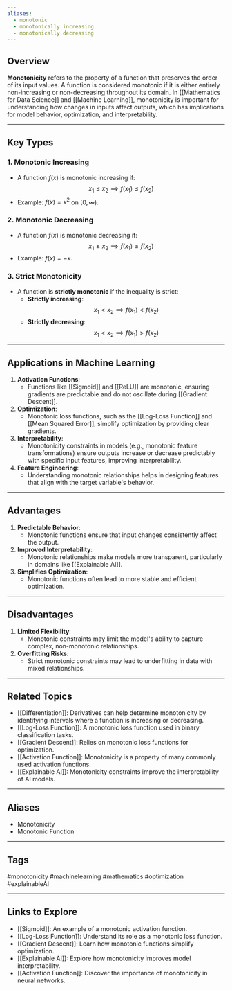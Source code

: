```yaml
---
aliases:
  - monotonic
  - monotonically increasing
  - monotonically decreasing
---
```

## Overview
**Monotonicity** refers to the property of a function that preserves the order of its input values. A function is considered monotonic if it is either entirely non-increasing or non-decreasing throughout its domain. In [[Mathematics for Data Science]] and [[Machine Learning]], monotonicity is important for understanding how changes in inputs affect outputs, which has implications for model behavior, optimization, and interpretability.

---

## Key Types

### **1. Monotonic Increasing**
- A function $f(x)$ is monotonic increasing if:
  $$
  x_1 \leq x_2 \implies f(x_1) \leq f(x_2)
  $$
- Example: $f(x) = x^2$ on $[0, \infty)$.

### **2. Monotonic Decreasing**
- A function $f(x)$ is monotonic decreasing if:
  $$
  x_1 \leq x_2 \implies f(x_1) \geq f(x_2)
  $$
- Example: $f(x) = -x$.

### **3. Strict Monotonicity**
- A function is **strictly monotonic** if the inequality is strict:
  - **Strictly increasing**:
    $$
    x_1 < x_2 \implies f(x_1) < f(x_2)
    $$
  - **Strictly decreasing**:
    $$
    x_1 < x_2 \implies f(x_1) > f(x_2)
    $$

---

## Applications in Machine Learning

1. **Activation Functions**:
   - Functions like [[Sigmoid]] and [[ReLU]] are monotonic, ensuring gradients are predictable and do not oscillate during [[Gradient Descent]].
2. **Optimization**:
   - Monotonic loss functions, such as the [[Log-Loss Function]] and [[Mean Squared Error]], simplify optimization by providing clear gradients.
3. **Interpretability**:
   - Monotonicity constraints in models (e.g., monotonic feature transformations) ensure outputs increase or decrease predictably with specific input features, improving interpretability.
4. **Feature Engineering**:
   - Understanding monotonic relationships helps in designing features that align with the target variable's behavior.

---

## Advantages

1. **Predictable Behavior**:
   - Monotonic functions ensure that input changes consistently affect the output.
2. **Improved Interpretability**:
   - Monotonic relationships make models more transparent, particularly in domains like [[Explainable AI]].
3. **Simplifies Optimization**:
   - Monotonic functions often lead to more stable and efficient optimization.

---

## Disadvantages

1. **Limited Flexibility**:
   - Monotonic constraints may limit the model's ability to capture complex, non-monotonic relationships.
2. **Overfitting Risks**:
   - Strict monotonic constraints may lead to underfitting in data with mixed relationships.

---

## Related Topics

- [[Differentiation]]: Derivatives can help determine monotonicity by identifying intervals where a function is increasing or decreasing.
- [[Log-Loss Function]]: A monotonic loss function used in binary classification tasks.
- [[Gradient Descent]]: Relies on monotonic loss functions for optimization.
- [[Activation Function]]: Monotonicity is a property of many commonly used activation functions.
- [[Explainable AI]]: Monotonicity constraints improve the interpretability of AI models.

---

## Aliases
- Monotonicity
- Monotonic Function

---

## Tags
#monotonicity #machinelearning #mathematics #optimization #explainableAI

---

## Links to Explore
- [[Sigmoid]]: An example of a monotonic activation function.
- [[Log-Loss Function]]: Understand its role as a monotonic loss function.
- [[Gradient Descent]]: Learn how monotonic functions simplify optimization.
- [[Explainable AI]]: Explore how monotonicity improves model interpretability.
- [[Activation Function]]: Discover the importance of monotonicity in neural networks.